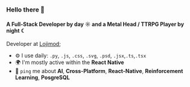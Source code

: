 ### Hello there 👋

#### A Full-Stack Developer by day ☼ and a Metal Head / TTRPG Player by night ☾

Developer at [Lojimod](https://www.linkedin.com/company/lojimod/);<br>


- ⚙️ I use daily: `.py`, `.js`, `.css`, `.svg`, `.psd`,  `.jsx`,`.ts`,`.tsx`
- 🌍 I'm mostly active within the **React Native**
- 💬 `ping` me about **AI**, **Cross-Platform**, **React-Native**, **Reinforcement Learning**, **PosgreSQL**
